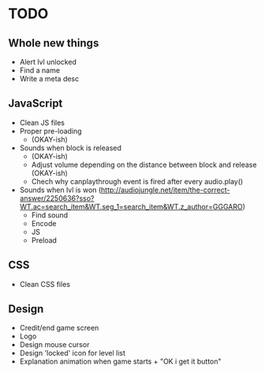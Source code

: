 ﻿# TODO

## Whole new things
- Alert lvl unlocked
- Find a name
- Write a meta desc

## JavaScript
- Clean JS files
- Proper pre-loading
    - (OKAY-ish)
- Sounds when block is released
    - (OKAY-ish)
    - Adjust volume depending on the distance between block and release (OKAY-ish)
    - Chech why canplaythrough event is fired after every audio.play()
- Sounds when lvl is won (http://audiojungle.net/item/the-correct-answer/2250636?sso?WT.ac=search_item&WT.seg_1=search_item&WT.z_author=GGGARO)
    - Find sound
    - Encode
    - JS
    - Preload

## CSS
- Clean CSS files

## Design
- Credit/end game screen
- Logo
- Design mouse cursor
- Design 'locked' icon for level list
- Explanation animation when game starts + "OK i get it button"